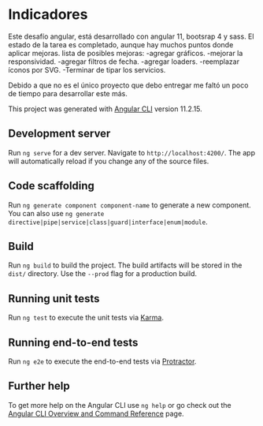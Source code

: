 # Indicadores

Este desafío angular, está desarrollado con angular 11, bootsrap 4 y sass. El estado de la tarea es completado, aunque hay muchos puntos donde aplicar mejoras.
lista de posibles mejoras:
-agregar gráficos.
-mejorar la responsividad.
-agregar filtros de fecha.
-agregar loaders.
-reemplazar íconos por SVG.
-Terminar de tipar los servicios.

Debido a que no es el único proyecto que debo entregar me faltó un poco de tiempo para desarrollar este más.


This project was generated with [Angular CLI](https://github.com/angular/angular-cli) version 11.2.15.

## Development server

Run `ng serve` for a dev server. Navigate to `http://localhost:4200/`. The app will automatically reload if you change any of the source files.

## Code scaffolding

Run `ng generate component component-name` to generate a new component. You can also use `ng generate directive|pipe|service|class|guard|interface|enum|module`.

## Build

Run `ng build` to build the project. The build artifacts will be stored in the `dist/` directory. Use the `--prod` flag for a production build.

## Running unit tests

Run `ng test` to execute the unit tests via [Karma](https://karma-runner.github.io).

## Running end-to-end tests

Run `ng e2e` to execute the end-to-end tests via [Protractor](http://www.protractortest.org/).

## Further help

To get more help on the Angular CLI use `ng help` or go check out the [Angular CLI Overview and Command Reference](https://angular.io/cli) page.
